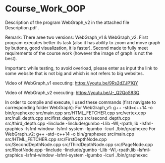 # Course_Work_OOP

Description of the program WebGraph_v2 in the attached file Description.pdf .

Remark:
There aree two versions: WebGraph_v1 & WebGraph_v2.
First program executes better its task (also it has ability to zoom and move graph by buttons, good visualization, it is faster).
Second made to fully meet requirements of the course work (however the image of graph is not the best).

Important: while testing, to avoid overload, please enter as input the link to some website that is not big and which is not refers to big websites.

Video of WebGraph_v1 executing:
https://youtu.be/9Rs2dZJP1QY

Video of WebGraph_v2 executing:
https://youtu.be/J-_Q2QoS83Q


In order to compile and execute, I used these commands (first navigate to corresponding folder WebGraph):
For WebGraph_v1:
g++ -std=c++14 -o bin/graphexec src/main.cpp src/HTML_FETCHER.cpp src/vertex.cpp src/null_depth.cpp src/first_depth.cpp src/second_depth.cpp src/third_depth.cpp -Iinclude -Iinclude/gumbo -Llib -Wl,-rpath,lib -lsfml-graphics -lsfml-window -lsfml-system -lgumbo -lcurl
./bin/graphexec
For WebGraph_v2:
g++ -std=c++14 -o bin/graphexec src/main.cpp src/HTML_FETCHER.cpp src/FirstDepthNode.cpp src/SecondDepthNode.cpp src/ThirdDepthNode.cpp src/PageNode.cpp src/RootNode.cpp -Iinclude -Iinclude/gumbo -Llib -Wl,-rpath,lib -lsfml-graphics -lsfml-window -lsfml-system -lgumbo -lcurl
./bin/graphexec

